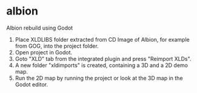 # albion
Albion rebuild using Godot

1. Place XLDLIBS folder extracted from CD Image of Albion, for example from GOG, into the project folder.
2. Open project in Godot.
3. Goto "XLD" tab from the integrated plugin and press "Reimport XLDs".
4. A new folder "xldimports" is created, containing a 3D and a 2D demo map.
5. Run the 2D map by running the project or look at the 3D map in the Godot editor.
